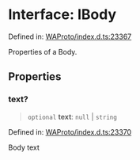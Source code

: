 # Interface: IBody

Defined in: [WAProto/index.d.ts:23367](https://github.com/Fokusdotid/Baileys/blob/58a03b5a49cf326e1050515994499cb0bb76662f/WAProto/index.d.ts#L23367)

Properties of a Body.

## Properties

### text?

> `optional` **text**: `null` \| `string`

Defined in: [WAProto/index.d.ts:23370](https://github.com/Fokusdotid/Baileys/blob/58a03b5a49cf326e1050515994499cb0bb76662f/WAProto/index.d.ts#L23370)

Body text
